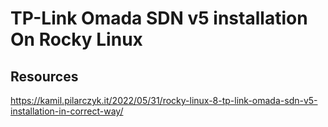 # TP-Link Omada SDN v5 installation On Rocky Linux
## Resources
https://kamil.pilarczyk.it/2022/05/31/rocky-linux-8-tp-link-omada-sdn-v5-installation-in-correct-way/
